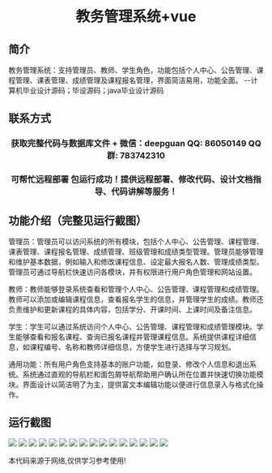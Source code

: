 <p><h1 align="center">教务管理系统+vue</h1></p>

## 简介
教务管理系统：支持管理员、教师、学生角色，功能包括个人中心、公告管理、课程管理、课表管理、成绩管理及课程报名管理，界面简洁易用，功能全面。    --计算机毕业设计源码；毕设源码；java毕业设计源码


## 联系方式
<p><h3 align="center">获取完整代码与数据库文件 + 微信：deepguan QQ: 86050149 QQ群: 783742310</h3></p>
<p><h3 align="center">可帮忙远程部署 包运行成功！提供远程部署、修改代码、设计文档指导、代码讲解等服务！</h3></p>

## 功能介绍（完整见运行截图）
管理员：管理员可以访问系统的所有模块，包括个人中心、公告管理、课程管理、课表管理、课程报名管理、成绩管理、班级管理和成绩类型管理。管理员能够管理和维护基本数据，例如输入和修改课程信息、设定最大报名人数、管理成绩类型。管理员可通过导航栏快速访问各模块，并有权限进行用户角色管理和网站设置。

教师：教师能够登录系统查看和管理个人中心、公告管理、课程管理和成绩管理。教师可以添加或编辑课程信息，查看报名学生的信息，并管理学生的成绩。教师还负责维护和更新课程的具体内容，包括学分、开课时间、上课时间及备注信息。

学生：学生可以通过系统访问个人中心、公告管理、课程管理和成绩管理模块。学生能够查看和报名课程、查询已报名课程并管理课程信息。系统提供课程详细信息，如课程编号、名称和教师详细信息，方便学生进行选择与学习规划。

通用功能：所有用户角色支持基本的账户功能，如登录、修改个人信息和退出系统。系统通过直观的导航栏和面包屑导航帮助用户确认所在位置并快速切换功能模块。界面设计以简洁明了为主，提供富文本编辑功能以便进行信息录入与格式化操作。


## 运行截图
![](img/001.jpg)
![](img/002.jpg)
![](img/003.jpg)
![](img/004.jpg)
![](img/005.jpg)
![](img/006.jpg)
![](img/007.jpg)
![](img/008.jpg)
![](img/009.jpg)
![](img/010.jpg)
![](img/011.jpg)
![](img/012.jpg)
![](img/013.jpg)
![](img/014.jpg)
![](img/015.jpg)
![](img/016.jpg)

<p>本代码来源于网络,仅供学习参考使用!</p>
